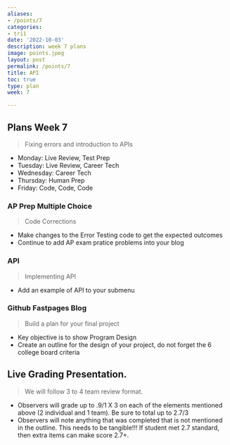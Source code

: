 ```yaml
---
aliases:
- /points/7
categories:
- tri1
date: '2022-10-03'
description: week 7 plans
image: points.jpeg
layout: post
permalink: /points/7
title: API
toc: true
type: plan
week: 7

---
```


## Plans Week 7
> Fixing errors and introduction to APIs
- Monday: Live Review, Test Prep
- Tuesday: Live Review, Career Tech
- Wednesday: Career Tech
- Thursday: Human Prep
- Friday: Code, Code, Code

### AP Prep Multiple Choice 
> Code Corrections
- Make changes to the Error Testing code to get the expected outcomes
- Continue to add AP exam pratice problems into your blog  

### API
> Implementing API
- Add an example of API to your submenu

### Github Fastpages Blog
> Build a plan for your final project
- Key objective is to show Program Design
- Create an outline for the design of your project, do not forget the 6 college board criteria

## Live Grading Presentation.  
> We will follow 3 to 4 team review format.   
- Observers will grade up to .9/1 X 3 on each of the elements mentioned above (2 individual and 1 team). Be sure to total up to 2.7/3
- Observers will note anything that was completed that is not mentioned in the outline.  This needs to be tangible!!!  If student met 2.7 standard, then extra items can make score 2.7+.
